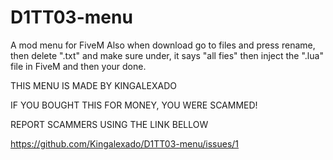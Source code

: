 # D1TT03-menu
A mod menu for FiveM
Also when download go to files and press rename, then delete ".txt" and make sure under, it says "all fies" then inject the ".lua" file in FiveM and then your done.

THIS MENU IS MADE BY KINGALEXADO

IF YOU BOUGHT THIS FOR MONEY, YOU WERE SCAMMED!

REPORT SCAMMERS USING THE LINK BELLOW

https://github.com/Kingalexado/D1TT03-menu/issues/1
